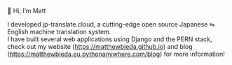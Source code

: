 👋 Hi, I’m Matt

I developed jp-translate.cloud, a cutting-edge open source Japanese ⇋ English machine translation system.   
I have built several web applications using Django and the PERN stack, check out my website (https://matthewbieda.github.io) and blog (https://matthewbieda.eu.pythonanywhere.com/blog) for more information!
